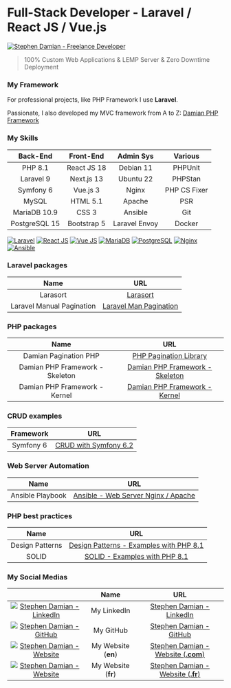# Full-Stack Developer - Laravel / React JS / Vue.js

[![Stephen Damian - Freelance Developer](https://raw.githubusercontent.com/s-damian/medias/main/s-damian-logo-full-stack.webp)](https://github.com/s-damian)

> 100% Custom Web Applications & LEMP Server & Zero Downtime Deployment

### My Framework

For professional projects, like PHP Framework I use **Laravel**.

Passionate, I also developed my MVC framework from A to Z:
[Damian PHP Framework](https://github.com/s-damian/damian-php)

### My Skills

| Back-End      | Front-End   | Admin Sys       | Various |
|:-------------:|:-----------:|:---------------:|:-------:|
| PHP 8.1       | React JS 18 | Debian 11       | PHPUnit |
| Laravel 9     | Next.js 13  | Ubuntu 22       | PHPStan |
| Symfony 6     | Vue.js 3    | Nginx           | PHP CS Fixer |
| MySQL         | HTML 5.1    | Apache          | PSR |
| MariaDB 10.9  | CSS 3       | Ansible         | Git |
| PostgreSQL 15 | Bootstrap 5 | Laravel Envoy   | Docker |

[![Laravel](https://raw.githubusercontent.com/s-damian/medias/main/technos/laravel.webp)](https://github.com/s-damian)
[![React JS](https://raw.githubusercontent.com/s-damian/medias/main/technos/react-js.webp)](https://github.com/s-damian)
[![Vue JS](https://raw.githubusercontent.com/s-damian/medias/main/technos/vue-js.webp)](https://github.com/s-damian)
[![MariaDB](https://raw.githubusercontent.com/s-damian/medias/main/technos/mariadb.webp)](https://github.com/s-damian)
[![PostgreSQL](https://raw.githubusercontent.com/s-damian/medias/main/technos/postgresql.webp)](https://github.com/s-damian)
[![Nginx](https://raw.githubusercontent.com/s-damian/medias/main/technos/nginx.webp)](https://github.com/s-damian)
[![Ansible](https://raw.githubusercontent.com/s-damian/medias/main/technos/ansible.webp)](https://github.com/s-damian)

### Laravel packages

| Name | URL |
|:----:|:---:|
| Larasort | [Larasort](https://github.com/s-damian/larasort) |
| Laravel Manual Pagination | [Laravel Man Pagination](https://github.com/s-damian/laravel-man-pagination) |

### PHP packages

| Name | URL |
|:----:|:---:|
| Damian Pagination PHP | [PHP Pagination Library](https://github.com/s-damian/damian-pagination-php) |
| Damian PHP Framework - Skeleton | [Damian PHP Framework - Skeleton](https://github.com/s-damian/damian-php) |
| Damian PHP Framework - Kernel | [Damian PHP Framework - Kernel](https://github.com/s-damian/damian-php-fw) |

### CRUD examples

| Framework | URL |
|:---------:|:---:|
| Symfony 6 | [CRUD with Symfony 6.2](https://github.com/s-damian/symfony-crud-example) |

### Web Server Automation

| Name | URL |
|:----:|:---:|
| Ansible Playbook | [Ansible - Web Server Nginx / Apache](https://github.com/s-damian/ansible-web-server-debian) |

### PHP best practices

| Name | URL |
|:----:|:---:|
| Design Patterns | [Design Patterns - Examples with PHP 8.1](https://github.com/s-damian/design-patterns-php) |
| SOLID | [SOLID - Examples with PHP 8.1](https://github.com/s-damian/solid-php) |

### My Social Medias

| | Name | URL |
|:--:|:--:|:--:|
| [![Stephen Damian - LinkedIn](https://raw.githubusercontent.com/s-damian/medias/main/favicon-linkedin.png)](https://www.linkedin.com/in/stephen-damian/) | My LinkedIn         | [Stephen Damian - LinkedIn](https://www.linkedin.com/in/stephen-damian/) |
| [![Stephen Damian - GitHub](https://raw.githubusercontent.com/s-damian/medias/main/favicon-github.png)](https://github.com/s-damian)                     | My GitHub           | [Stephen Damian - GitHub](https://github.com/s-damian) |
| [![Stephen Damian - Website](https://raw.githubusercontent.com/s-damian/medias/main/favicon-s-damian.ico)](https://www.damian-freelance.com/)            | My Website (**en**) | [Stephen Damian - Website (**.com**)](https://www.damian-freelance.com/) |
| [![Stephen Damian - Website](https://raw.githubusercontent.com/s-damian/medias/main/favicon-s-damian.ico)](https://www.damian-freelance.fr/)             | My Website (**fr**) | [Stephen Damian - Website (**.fr**)](https://www.damian-freelance.fr/) |
